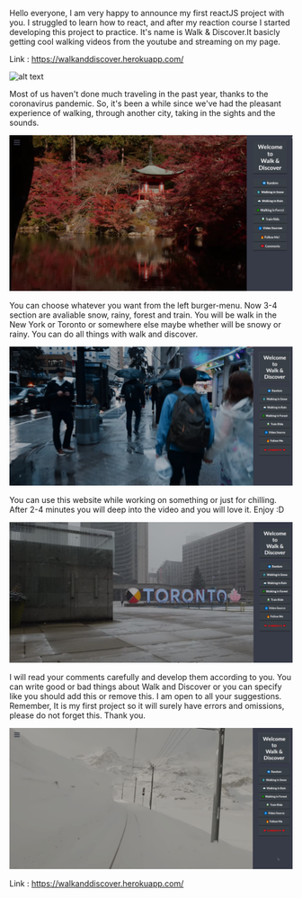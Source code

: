

Hello everyone,
I am very happy to announce my first reactJS project with you. I struggled to learn how to react, and after my reaction course I started developing this project to practice. It's name is Walk & Discover.It basicly getting cool walking videos from the youtube and streaming on my page.

Link : https://walkanddiscover.herokuapp.com/

![alt text](https://github.com/smtsarial/walk-discover/blob/master/images/22.png)

Most of us haven't done much traveling in the past year, thanks to the coronavirus pandemic. So, it's been a while since we've had the pleasant experience of walking, through another city, taking in the sights and the sounds.

![alt text](https://github.com/smtsarial/walk-discover/blob/master/images/33.png)

You can choose whatever you want from the left burger-menu. Now 3-4 section are avaliable snow, rainy, forest and train. You will be walk in the New York or Toronto or somewhere else maybe whether will be snowy or rainy. You can do all things with walk and discover.

![alt text](https://github.com/smtsarial/walk-discover/blob/master/images/photo1.png)

You can use this website while working on something or just for chilling. After 2-4 minutes you will deep into the video and you will love it. Enjoy :D

![alt text](https://github.com/smtsarial/walk-discover/blob/master/images/photo2.png)

I will read your comments carefully and develop them according to you. You can write good or bad things about Walk and Discover or you can specify like you should add this or remove this. I am open to all your suggestions. Remember, It is my first project so it will surely have errors and omissions, please do not forget this. Thank you.

![alt text](https://github.com/smtsarial/walk-discover/blob/master/images/traiin.png)

Link : https://walkanddiscover.herokuapp.com/
